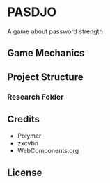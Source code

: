 # PASDJO # 
A game about password strength

## Game Mechanics



## Project Structure



### Research Folder


## Credits
- Polymer
- zxcvbn
- WebComponents.org

## License
